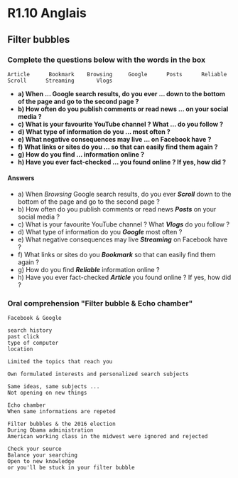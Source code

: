 # R1.10 Anglais
## Filter bubbles
### Complete the questions below with the words in the box
```
Article      Bookmark    Browsing     Google      Posts      Reliable        Scroll      Streaming       Vlogs
```
-   **a) When ... Google search results, do you ever ... down to the bottom of the page and go to the second page ?**
-   **b) How often do you publish comments or read news ... on your social media ?**
-   **c) What is your favourite YouTube channel ? What ... do you follow ?**
-   **d) What type of information do you ... most often ?**
-   **e) What negative consequences may live ... on Facebook have ?**
-   **f) What links or sites do you ... so that can easily find them again ?**
-   **g) How do you find ... information online ?**
-   **h) Have you ever fact-checked ... you found online ? If yes, how did ?**

#### Answers
-   a) When *Browsing* Google search results, do you ever ***Scroll*** down to the bottom of the page and go to the second page ?
-   b) How often do you publish comments or read news ***Posts*** on your social media ?
-   c) What is your favourite YouTube channel ? What ***Vlogs*** do you follow ?
-   d) What type of information do you ***Google*** most often ?
-   e) What negative consequences may live ***Streaming*** on Facebook have ?
-   f) What links or sites do you ***Bookmark*** so that can easily find them again ?
-   g) How do you find ***Reliable*** information online ?
-   h) Have you ever fact-checked ***Article*** you found online ? If yes, how did ?

### Oral comprehension "Filter bubble & Echo chamber"
```
Facebook & Google

search history
past click
type of computer
location

Limited the topics that reach you

Own formulated interests and personalized search subjects

Same ideas, same subjects ...
Not opening on new things

Echo chamber
When same informations are repeted

Filter bubbles & the 2016 election
During Obama administration
American working class in the midwest were ignored and rejected

Check your source
Balance your searching
Open to new knowledge
or you'll be stuck in your filter bubble
```
